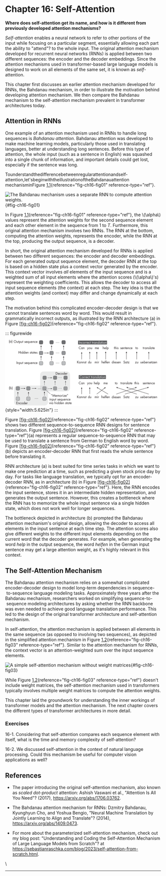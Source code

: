 







# Chapter 16: Self-Attention [](#chapter-16-self-attention)



**Where does self-attention get its name, and how is it different from
previously developed attention mechanisms?**

*Self-attention* enables a neural network to refer to other portions of
the input while focusing on a particular segment, essentially allowing
each part the ability to "attend"? to the whole input. The original
attention mechanism developed for recurrent neural networks (RNNs) is
applied between two different sequences: the encoder and the decoder
embeddings. Since the attention mechanisms used in transformer-based
large language models is designed to work on all elements of the same
set, it is known as *self*-attention.

This chapter first discusses an earlier attention mechanism developed
for RNNs, the Bahdanau mechanism, in order to illustrate the motivation
behind developing attention mechanism. We then compare the Bahdanau
mechanism to the self-attention mechanism prevalent in transformer
architectures today.

## Attention in RNNs [](#attention-in-rnns)

One example of an attention mechanism used in RNNs to handle long
sequences is *Bahdanau attention*. Bahdanau attention was developed to
make machine learning models, particularly those used in translating
languages, better at understanding long sentences. Before this type of
attention, the whole input (such as a sentence in English) was squashed
into a single chunk of information, and important details could get
lost, especially if the sentence was long.

Tounderstandthedifferencebetweenregularattentionandself-
attention,let'sbeginwiththeillustrationoftheBahdanauattention
mechanisminFigure [1.1](#fig-ch16-fig01){reference="fig-ch16-fig01"
reference-type="ref"}.

![The Bahdanau mechanism uses a\
separate RNN to compute attention
weights.](../images/ch16-fig01.png){#fig-ch16-fig01}

In Figure [1.1](#fig-ch16-fig01){reference="fig-ch16-fig01"
reference-type="ref"}, the \\(\\alpha\\) values represent the attention
weights for the second sequence element and each other element in the
sequence from 1 to *T*. Furthermore, this original attention mechanism
involves two RNNs. The RNN at the bottom, computing the attention
weights, represents the encoder, while the RNN at the top, producing the
output sequence, is a decoder.

In short, the original attention mechanism developed for RNNs is applied
between two different sequences: the encoder and decoder embeddings. For
each generated output sequence element, the decoder RNN at the top is
based on a hidden state plus a context vector generated by the encoder.
This context vector involves *all* elements of the input sequence and is
a weighted sum of all input elements where the attention scores
(\\(\\alpha\\)'s) represent the weighting coefficients. This allows
the decoder to access all input sequence elements (the context) at each
step. The key idea is that the attention weights (and context) may
differ and change dynamically at each step.

The motivation behind this complicated encoder-decoder design is that we
cannot translate sentences word by word. This would result in
grammatically incorrect outputs, as illustrated by the RNN architecture
(a) in
Figure [\[fig-ch16-fig02\]](#fig-ch16-fig02){reference="fig-ch16-fig02"
reference-type="ref"}.

::: figurewide
![image](../images/ch16-fig02.png){style="width:5.625in"}
:::

Figure [\[fig-ch16-fig02\]](#fig-ch16-fig02){reference="fig-ch16-fig02"
reference-type="ref"} shows two different sequence-to-sequence RNN
designs for sentence translation.
Figure [\[fig-ch16-fig02\]](#fig-ch16-fig02){reference="fig-ch16-fig02"
reference-type="ref"}(a) represents a regular sequence-to-sequence RNN
that may be used to translate a sentence from German to English word by
word.
Figure [\[fig-ch16-fig02\]](#fig-ch16-fig02){reference="fig-ch16-fig02"
reference-type="ref"}(b) depicts an encoder-decoder RNN that first reads
the whole sentence before translating it.

RNN architecture (a) is best suited for time series tasks in which we
want to make one prediction at a time, such as predicting a given stock
price day by day. For tasks like language translation, we typically opt
for an encoder-decoder RNN, as in architecture (b) in
Figure [\[fig-ch16-fig02\]](#fig-ch16-fig02){reference="fig-ch16-fig02"
reference-type="ref"}. Here, the RNN encodes the input sentence, stores
it in an intermediate hidden representation, and generates the output
sentence. However, this creates a bottleneck where the RNN has to
memorize the whole input sentence via a single hidden state, which does
not work well for longer sequences.

The bottleneck depicted in architecture (b) prompted the Bahdanau
attention mechanism's original design, allowing the decoder to access
all elements in the input sentence at each time step. The attention
scores also give different weights to the different input elements
depending on the current word that the decoder generates. For example,
when generating the word *help* in the output sequence, the word
*helfen* in the German input sentence may get a large attention weight,
as it's highly relevant in this context.

## The Self-Attention Mechanism [](#the-self-attention-mechanism)

The Bahdanau attention mechanism relies on a somewhat complicated
encoder-decoder design to model long-term dependencies in sequence-
 to-sequence language modeling tasks. Approximately three years after
the Bahdanau mechanism, researchers worked on simplifying sequence-to-
 sequence modeling architectures by asking whether the RNN backbone was
even needed to achieve good language translation performance. This led
to the design of the original transformer architecture and
self-attention mechanism.

In self-attention, the attention mechanism is applied between all
elements in the same sequence (as opposed to involving two sequences),
as depicted in the simplified attention mechanism in
Figure [1.2](#fig-ch16-fig03){reference="fig-ch16-fig03"
reference-type="ref"}. Similar to the attention mechanism for RNNs, the
context vector is an attention-weighted sum over the input sequence
elements.

![A simple self-attention mechanism without weight
matrices](../images/ch16-fig03.png){#fig-ch16-fig03}

While Figure [1.2](#fig-ch16-fig03){reference="fig-ch16-fig03"
reference-type="ref"} doesn't include weight matrices, the
self-attention mechanism used in transformers typically involves
multiple weight matrices to compute the attention weights.

This chapter laid the groundwork for understanding the inner workings of
transformer models and the attention mechanism. The next chapter covers
the different types of transformer architectures in more detail.

### Exercises [](#exercises)

16-1. Considering that self-attention compares each sequence element
with itself, what is the time and memory complexity of self-attention?

16-2. We discussed self-attention in the context of natural language
processing. Could this mechanism be useful for computer vision
applications as well?

## References [](#references)

- The paper introducing the original self-attention mechanism, also
  known as *scaled dot-product* attention: Ashish Vaswani et al.,
  "Attention Is All You Need"? (2017),
  <https://arxiv.org/abs/1706.03762>.

- The Bahdanau attention mechanism for RNNs: Dzmitry Bahdanau, Kyunghyun
  Cho, and Yoshua Bengio, "Neural Machine Translation by Jointly
  Learning to Align and Translate"? (2014),
  <https://arxiv.org/abs/1409.0473>.

- For more about the parameterized self-attention mechanism, check out
  my blog post: "Understanding and Coding the Self-Attention Mechanism
  of Large Language Models from Scratch"? at
  <https://sebastianraschka.com/blog/2023/self-attention-from-scratch.html>.

\

------------------------------------------------------------------------

